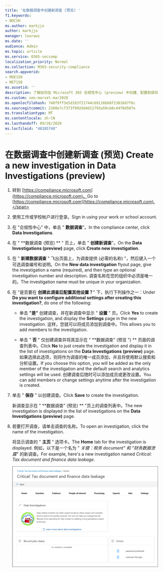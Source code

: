 ```yaml
---
title: '在数据调查中创建新调查 (预览) '
f1.keywords:
- NOCSH
ms.author: markjjo
author: markjjo
manager: laurawi
ms.date: ''
audience: Admin
ms.topic: article
ms.service: O365-seccomp
localization_priority: Normal
ms.collection: M365-security-compliance
search.appverid:
- MOE150
- MET150
ms.assetid: ''
description: 了解如何在 Microsoft 365 合规性中心 (preview) 中创建、配置和保存新调查。
ms.custom: seo-marvel-mar2020
ms.openlocfilehash: 740f9ff3e5d183f21744c69116bb0f23818d7f6c
ms.sourcegitcommit: 2160e7cf373f992dd4d11793a59cb8c44f8d587e
ms.translationtype: MT
ms.contentlocale: zh-CN
ms.lasthandoff: 09/26/2020
ms.locfileid: "48285748"
---
```

# <a name="create-a-new-investigation-in-data-investigations-preview"></a><span data-ttu-id="cd268-103">在数据调查中创建新调查 (预览) </span><span class="sxs-lookup"><span data-stu-id="cd268-103">Create a new investigation in Data Investigations (preview)</span></span>

1. <span data-ttu-id="cd268-104">转到 [https://compliance.microsoft.com](https://compliance.microsoft.com)。</span><span class="sxs-lookup"><span data-stu-id="cd268-104">Go to [https://compliance.microsoft.com](https://compliance.microsoft.com).</span></span>
    
2. <span data-ttu-id="cd268-105">使用工作或学校帐户进行登录。</span><span class="sxs-lookup"><span data-stu-id="cd268-105">Sign in using your work or school account.</span></span>
    
3. <span data-ttu-id="cd268-106">在 "合规性中心" 中，单击 " **数据调查**"。</span><span class="sxs-lookup"><span data-stu-id="cd268-106">In the compliance center, click **Data Investigations**.</span></span>
 
4. <span data-ttu-id="cd268-107">在 " \*\*数据调查 (预览) \*\* " 页上，单击 " **创建新调查**"。</span><span class="sxs-lookup"><span data-stu-id="cd268-107">On the **Data Investigations (preview)** page, click **Create new investigation**.</span></span>
    
5. <span data-ttu-id="cd268-108">在 " **新建数据调查** " 飞出页面上，为调查提供 (必需的名称) "，然后键入一个可选调查编号和说明。</span><span class="sxs-lookup"><span data-stu-id="cd268-108">On the **New data investigation** flyout page, give the investigation a name (required), and then type an optional investigation number and description.</span></span> <span data-ttu-id="cd268-109">调查名称在您的组织中必须是唯一的。</span><span class="sxs-lookup"><span data-stu-id="cd268-109">The investigation name must be unique in your organization.</span></span>

6. <span data-ttu-id="cd268-110">在 "是否要在 **创建此调查后配置其他设置？**" 下，执行下列操作之一：</span><span class="sxs-lookup"><span data-stu-id="cd268-110">Under **Do you want to configure additional settings after creating this investigation?**, do one of the following:</span></span>

    - <span data-ttu-id="cd268-111">单击 **"是"** 创建调查，并在新调查中显示 " **设置** " 页。</span><span class="sxs-lookup"><span data-stu-id="cd268-111">Click **Yes** to create the investigation, and display the **Settings** page in the new investigation.</span></span> <span data-ttu-id="cd268-112">这样，您就可以将成员添加到调查中。</span><span class="sxs-lookup"><span data-stu-id="cd268-112">This allows you to add members to the investigation.</span></span>
    
    - <span data-ttu-id="cd268-113">单击 " **否** " 仅创建调查并将其显示在 " \*\*数据调查" (预览 ") \*\* 页面的调查列表中。</span><span class="sxs-lookup"><span data-stu-id="cd268-113">Click **No** to just create the investigation and display it in the list of investigations on the **Data Investigations (preview)** page.</span></span> <span data-ttu-id="cd268-114">如果选择此选项，则将作为调查的唯一成员添加，并且将使用默认搜索和分析设置。</span><span class="sxs-lookup"><span data-stu-id="cd268-114">If you choose this option, you will be added as the only member of the investigation and the default search and analytics settings will be used.</span></span> <span data-ttu-id="cd268-115">创建调查后随时可以添加成员或更改设置。</span><span class="sxs-lookup"><span data-stu-id="cd268-115">You can add members or change settings anytime after the investigation is created.</span></span>

7. <span data-ttu-id="cd268-116">单击 " **保存** " 以创建调查。</span><span class="sxs-lookup"><span data-stu-id="cd268-116">Click **Save** to create the investigation.</span></span>

    <span data-ttu-id="cd268-117">新调查显示在 " \*\*数据调查" (预览) \*\* "页上的调查列表中。</span><span class="sxs-lookup"><span data-stu-id="cd268-117">The new investigation is displayed in the list of investigations on the **Data Investigations (preview)** page.</span></span> 

8. <span data-ttu-id="cd268-118">若要打开调查，请单击调查的名称。</span><span class="sxs-lookup"><span data-stu-id="cd268-118">To open an investigation, click the name of the investigation.</span></span> 

    <span data-ttu-id="cd268-119">将显示调查的 " **主页** " 选项卡。</span><span class="sxs-lookup"><span data-stu-id="cd268-119">The **Home** tab for the investigation is displayed.</span></span> <span data-ttu-id="cd268-120">例如，以下是一个名为 " *关键：税务 document" 和 "财务数据泄露*" 的新调查。</span><span class="sxs-lookup"><span data-stu-id="cd268-120">For example, here's a new investigation named *Critical: Tax document and finance data leakage*.</span></span>

    !["主页" 选项卡，用于调查数据调查中的新调查](../media/NewDataInvestigations.png)

